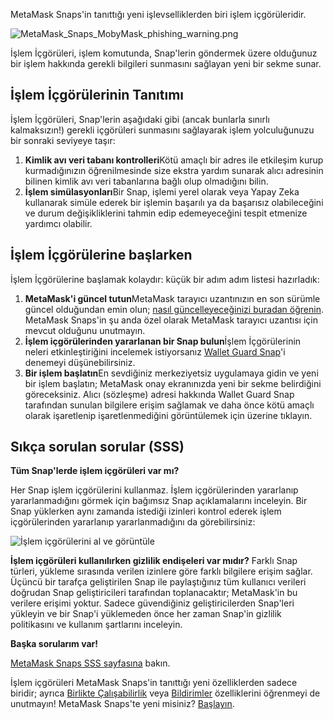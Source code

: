 MetaMask Snaps'in tanıttığı yeni işlevselliklerden biri işlem içgörüleridir.


![MetaMask_Snaps_MobyMask_phishing_warning.png](https://support.metamask.io/hc/article_attachments/18407861900315)


İşlem İçgörüleri, işlem komutunda, Snap'lerin göndermek üzere olduğunuz bir işlem hakkında gerekli bilgileri sunmasını sağlayan yeni bir sekme sunar.


İşlem İçgörülerinin Tanıtımı
----------------------------


İşlem İçgörüleri, Snap'lerin aşağıdaki gibi (ancak bunlarla sınırlı kalmaksızın!) gerekli içgörüleri sunmasını sağlayarak işlem yolculuğunuzu bir sonraki seviyeye taşır:


1. **Kimlik avı veri tabanı kontrolleri**Kötü amaçlı bir adres ile etkileşim kurup kurmadığınızın öğrenilmesinde size ekstra yardım sunarak alıcı adresinin bilinen kimlik avı veri tabanlarına bağlı olup olmadığını bilin.
2. **İşlem simülasyonları**Bir Snap, işlemi yerel olarak veya Yapay Zeka kullanarak simüle ederek bir işlemin başarılı ya da başarısız olabileceğini ve durum değişikliklerini tahmin edip edemeyeceğini tespit etmenize yardımcı olabilir.


İşlem İçgörülerine başlarken
----------------------------


İşlem İçgörülerine başlamak kolaydır: küçük bir adım adım listesi hazırladık:


1. **MetaMask'i güncel tutun**MetaMask tarayıcı uzantınızın en son sürümle güncel olduğundan emin olun; [nasıl güncelleyeceğinizi buradan öğrenin](https://support.metamask.io/hc/en-us/articles/360060268452-How-to-update-the-version-of-MetaMask). MetaMask Snaps'in şu anda özel olarak MetaMask tarayıcı uzantısı için mevcut olduğunu unutmayın.
2. **İşlem içgörülerinden yararlanan bir Snap bulun**İşlem İçgörülerinin neleri etkinleştiriğini incelemek istiyorsanız [Wallet Guard Snap](https://snaps.metamask.io/snap/npm/wallet-guard-snap?utm_source=metamaskSupport&utm_medium=knowledge-base&utm_campaign=2023_Sep_snaps-launch_content_txinsights)'i denemeyi düşünebilirsiniz.
3. **Bir işlem başlatın**En sevdiğiniz merkeziyetsiz uygulamaya gidin ve yeni bir işlem başlatın; MetaMask onay ekranınızda yeni bir sekme belirdiğini göreceksiniz. Alıcı (sözleşme) adresi hakkında Wallet Guard Snap tarafından sunulan bilgilere erişim sağlamak ve daha önce kötü amaçlı olarak işaretlenip işaretlenmediğini görüntülemek için üzerine tıklayın.


Sıkça sorulan sorular (SSS)
---------------------------




**Tüm Snap'lerde işlem içgörüleri var mı?**

Her Snap işlem içgörülerini kullanmaz. İşlem içgörülerinden yararlanıp yararlanmadığını görmek için bağımsız Snap açıklamalarını inceleyin. Bir Snap yüklerken aynı zamanda istediği izinleri kontrol ederek işlem içgörülerinden yararlanıp yararlanmadığını da görebilirsiniz:


![İşlem içgörülerini al ve görüntüle](https://support.metamask.io/hc/article_attachments/18407861902875)





**İşlem içgörüleri kullanılırken gizlilik endişeleri var mıdır?**
Farklı Snap türleri, yükleme sırasında verilen izinlere göre farklı bilgilere erişim sağlar. Üçüncü bir tarafça geliştirilen Snap ile paylaştığınız tüm kullanıcı verileri doğrudan Snap geliştiricileri tarafından toplanacaktır; MetaMask'in bu verilere erişimi yoktur. Sadece güvendiğiniz geliştiricilerden Snap'leri yükleyin ve bir Snap'i yüklemeden önce her zaman Snap'in gizlilik politikasını ve kullanım şartlarını inceleyin.


**Başka sorularım var!**

[MetaMask Snaps SSS sayfasına](https://support.metamask.io/hc/en-us/articles/18245938714395) bakın.


İşlem içgörüleri MetaMask Snaps'in tanıttığı yeni özelliklerden sadece biridir; ayrıca [Birlikte Çalışabilirlik](https://support.metamask.io/hc/en-us/articles/18376977618843) veya [Bildirimler](https://support.metamask.io/hc/en-us/articles/18376956006171) özelliklerini öğrenmeyi de unutmayın! MetaMask Snaps'te yeni misiniz? [Başlayın](https://support.metamask.io/hc/en-us/articles/18377120661019).

